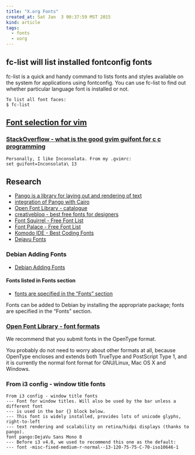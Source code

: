 ```yaml
---
title: "X.org Fonts"
created_at: Sat Jan  3 00:37:59 MST 2015
kind: article
tags:
  - fonts
  - xorg
---
```


## fc-list will list installed fontconfig fonts

fc-list is a quick and handy command to lists fonts and styles available
on the system for applications using fontconfig. You can use fc-list to
find out whether particular language font is installed or not.

~~~~~~~~~~~~~~~
To list all font faces:
$ fc-list
~~~~~~~~~~~~~~~

## [Font selection for vim](http://vim.wikia.com/wiki/Change_font)

### [StackOverflow - what is the good gvim guifont for c c programming](http://stackoverflow.com/questions/1539861/what-is-the-good-gvim-guifont-for-c-c-programming)

~~~~~~~~~~~~~~~
Personally, I like Inconsolata. From my .gvimrc:
set guifont=Inconsolata\ 13
~~~~~~~~~~~~~~~

## Research

* [Pango is a library for laying out and rendering of text](http://www.pango.org/)
* [integration of Pango with Cairo](http://cairographics.org/)
* [Open Font Library - catalogue](http://openfontlibrary.org/en/catalogue?view=sentence)
* [creativebloq - best free fonts for designers](http://www.creativebloq.com/graphic-design-tips/best-free-fonts-for-designers-1233380)
* [Font Squirrel - Free Font List](http://www.fontsquirrel.com/home)
* [Font Palace - Free Font List](http://www.fontpalace.com/)
* [Komodo IDE - Best Coding Fonts](http://komodoide.com/blog/2014-07/best-coding-fonts/)
* [Dejavu Fonts](http://dejavu-fonts.org/wiki/Main_Page)

### Debian Adding Fonts

* [Debian Adding Fonts](https://wiki.debian.org/Fonts#Adding_fonts)

#### Fonts listed in Fonts section

* [fonts are specified in the “Fonts” section](https://packages.debian.org/stable/fonts/)

Fonts can be added to Debian by installing the appropriate package;
fonts are specified in the “Fonts” section.

### [Open Font Library - font formats](http://openfontlibrary.org/guidebook/font_formats)

We recommend that you submit fonts in the OpenType format.

You probably do not need to worry about other formats at all, because
OpenType encloses and extends both TrueType and PostScript Type 1, and it
is currently the normal font format for GNU/Linux, Mac OS X and Windows.


### From i3 config - window title fonts

~~~~~~~~~~~
From i3 config - window title fonts
--- Font for window titles. Will also be used by the bar unless a different font
--- is used in the bar {} block below.
--- This font is widely installed, provides lots of unicode glyphs, right-to-left
--- text rendering and scalability on retina/hidpi displays (thanks to pango).
font pango:DejaVu Sans Mono 8
--- Before i3 v4.8, we used to recommend this one as the default:
--- font -misc-fixed-medium-r-normal--13-120-75-75-C-70-iso10646-1
~~~~~~~~~~~

